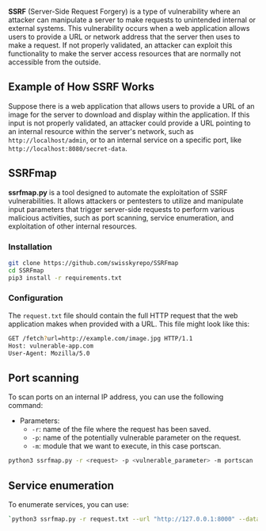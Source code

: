 **SSRF** (Server-Side Request Forgery) is a type of vulnerability where an attacker can manipulate a server to make requests to unintended internal or external systems. This vulnerability occurs when a web application allows users to provide a URL or network address that the server then uses to make a request. If not properly validated, an attacker can exploit this functionality to make the server access resources that are normally not accessible from the outside.

## Example of How SSRF Works

Suppose there is a web application that allows users to provide a URL of an image for the server to download and display within the application. If this input is not properly validated, an attacker could provide a URL pointing to an internal resource within the server's network, such as `http://localhost/admin`, or to an internal service on a specific port, like `http://localhost:8080/secret-data`.
## SSRFmap
**ssrfmap.py** is a tool designed to automate the exploitation of SSRF vulnerabilities. It allows attackers or pentesters to utilize and manipulate input parameters that trigger server-side requests to perform various malicious activities, such as port scanning, service enumeration, and exploitation of other internal resources.
### Installation 
```bash
git clone https://github.com/swisskyrepo/SSRFmap
cd SSRFmap
pip3 install -r requirements.txt
```
### Configuration
The `request.txt` file should contain the full HTTP request that the web application makes when provided with a URL. This file might look like this:
```bash
GET /fetch?url=http://example.com/image.jpg HTTP/1.1
Host: vulnerable-app.com
User-Agent: Mozilla/5.0
```
## Port scanning
To scan ports on an internal IP address, you can use the following command:
- Parameters: 
	- `-r`: name of the file where the request has been saved.
	- `-p`: name of the potentially vulnerable parameter on the request.
	- `-m`: module that we want to execute, in this case portscan.
```bash
python3 ssrfmap.py -r <request> -p <vulnerable_parameter> -m portscan
```
## Service enumeration
To enumerate services, you can use:
```bash
`python3 ssrfmap.py -r request.txt --url "http://127.0.0.1:8000" --data`
```